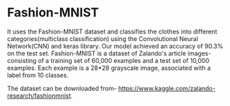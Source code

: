 # Fashion-MNIST
It uses the Fashion-MNIST dataset and classifies the clothes into different categories(multiclass classification) using the Convolutional Neural Network(CNN) and keras library. Our model achieved an accuracy of 90.3% on the test set. Fashion-MNIST is a dataset of Zalando's article images-consisting of a training set of 60,000 examples and a test set of 10,000 examples. Each example is a 28*28 grayscale image, associated with a label from 10 classes. 

The dataset can be downloaded from-
https://www.kaggle.com/zalando-research/fashionmnist.
